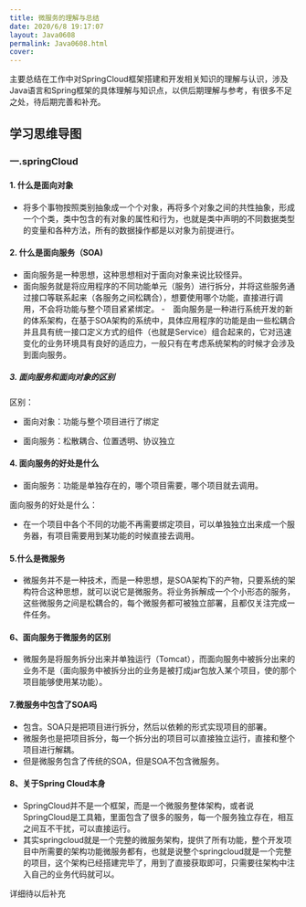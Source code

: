 ```yaml
---
title: 微服务的理解与总结
date: 2020/6/8 19:17:07
layout: Java0608
permalink: Java0608.html
cover:  
---
```

主要总结在工作中对SpringCloud框架搭建和开发相关知识的理解与认识，涉及Java语言和Spring框架的具体理解与知识点，以供后期理解与参考，有很多不足之处，待后期完善和补充。
<!--more-->
## 学习思维导图

### 一.springCloud
#### 1. 什么是面向对象
- 将多个事物按照类别抽象成一个个对象，再将多个对象之间的共性抽象，形成一个个类，类中包含的有对象的属性和行为，也就是类中声明的不同数据类型的变量和各种方法，所有的数据操作都是以对象为前提进行。

#### 2. 什么是面向服务（SOA)

- 面向服务是一种思想，这种思想相对于面向对象来说比较怪异。
- 面向服务就是将应用程序的不同功能单元（服务）进行拆分，并将这些服务通过接口等联系起来（各服务之间松耦合），想要使用哪个功能，直接进行调用，不会将功能与整个项目紧紧绑定。
-　面向服务是一种进行系统开发的新的体系架构，在基于SOA架构的系统中，具体应用程序的功能是由一些松耦合并且具有统一接口定义方式的组件（也就是Service）组合起来的，它对迅速变化的业务环境具有良好的适应力，一般只有在考虑系统架构的时候才会涉及到面向服务。


##### 3. 面向服务和面向对象的区别
区别：

- 面向对象：功能与整个项目进行了绑定

- 面向服务：松散耦合、位置透明、协议独立

#### 4. 面向服务的好处是什么

- 面向服务：功能是单独存在的，哪个项目需要，哪个项目就去调用。

面向服务的好处是什么：

- 在一个项目中各个不同的功能不再需要绑定项目，可以单独独立出来成一个服务器，有项目需要用到某功能的时候直接去调用。

#### 5.什么是微服务

- 微服务并不是一种技术，而是一种思想，是SOA架构下的产物，只要系统的架构符合这种思想，就可以说它是微服务。将业务拆解成一个个小形态的服务，这些微服务之间是松耦合的，每个微服务都可被独立部署，且都仅关注完成一件任务。

#### 6、面向服务于微服务的区别

- 微服务是将服务拆分出来并单独运行（Tomcat），而面向服务中被拆分出来的业务不是（面向服务中被拆分出的业务是被打成jar包放入某个项目，使的那个项目能够使用某功能）。

#### 7.微服务中包含了SOA吗
- 包含。SOA只是把项目进行拆分，然后以依赖的形式实现项目的部署。
- 微服务也是把项目拆分，每一个拆分出的项目可以直接独立运行，直接和整个项目进行解耦。
- 但是微服务包含了传统的SOA，但是SOA不包含微服务。

#### 8、关于Spring Cloud本身
- SpringCloud并不是一个框架，而是一个微服务整体架构，或者说SpringCloud是工具箱，里面包含了很多的服务，每一个服务独立存在，相互之间互不干扰，可以直接运行。
- 其实springcloud就是一个完整的微服务架构，提供了所有功能，整个开发项目中所需要的架构功能微服务都有，也就是说整个springcloud就是一个完整的项目，这个架构已经搭建完毕了，用到了直接获取即可，只需要往架构中注入自己的业务代码就可以。

详细待以后补充
